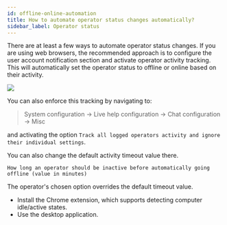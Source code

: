 ```yaml
---
id: offline-online-automation
title: How to automate operator status changes automatically?
sidebar_label: Operator status
---
```


There are at least a few ways to automate operator status changes. If you are using web browsers, the recommended approach is to configure the user account notification section and activate operator activity tracking. This will automatically set the operator status to offline or online based on their activity.

![](/img/operator-status.jpg)

You can also enforce this tracking by navigating to:

> System configuration -> Live help configuration -> Chat configuration -> Misc

and activating the option `Track all logged operators activity and ignore their individual settings`.

You can also change the default activity timeout value there.

`How long an operator should be inactive before automatically going offline (value in minutes)`

The operator's chosen option overrides the default timeout value.

*   Install the Chrome extension, which supports detecting computer idle/active states.
*   Use the desktop application.
